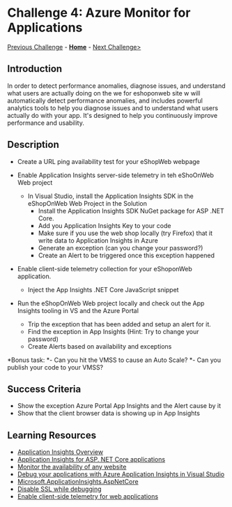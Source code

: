 # Challenge 4: Azure Monitor for Applications

[Previous Challenge](./03-Azure-Monitor-For-Virtual-Machines.md) - **[Home](../README.md)** - [Next Challenge>](./05-Azure-Monitor-For-Containers.md)

## Introduction

In order to detect performance anomalies, diagnose issues, and understand what users are actually doing on the we for eshoponweb site w will automatically detect performance anomalies, and includes powerful analytics tools to help you diagnose issues and to understand what users actually do with your app. It's designed to help you continuously improve performance and usability.

## Description

- Create a URL ping availability test for your eShopWeb webpage

- Enable Application Insights server-side telemetry in teh eShoOnWeb Web project
  - In Visual Studio, install the Application Insights SDK in the eShopOnWeb Web Project in the Solution
	- Install the Application Insights SDK NuGet package for ASP .NET Core. 
	- Add you Application Insights Key to your code
	- Make sure if you use the web shop locally (try Firefox) that it write data to Application Insights in Azure
	- Generate an exception (can you change your password?)
	- Create an Alert to be triggered once this exception happened
	
- Enable client-side telemetry collection for your eShoponWeb application.
	- Inject the App Insights .NET Core JavaScript snippet
	
- Run the eShopOnWeb  Web project locally and check out the App Insights tooling in VS and the Azure Portal
  - Trip the exception that has been added and setup an alert for it.
  - Find the exception in App Insights (Hint: Try to change your password)
  - Create Alerts based on availability and exceptions

*Bonus task:
*- Can you hit the VMSS to cause an Auto Scale?
*- Can you publish your code to your VMSS?

## Success Criteria

- Show the exception Azure Portal App Insights and the Alert cause by it
- Show that the client browser data is showing up in App Insights 

## Learning Resources

- [Application Insights Overview](https://docs.microsoft.com/en-us/azure/azure-monitor/app/app-insights-overview)
- [Application Insights for ASP. NET Core applications](https://docs.microsoft.com/en-us/azure/azure-monitor/app/asp-net-core#enable-application-insights-server-side-telemetry-no-visual-studio)
- [Monitor the availability of any website](https://docs.microsoft.com/en-us/azure/azure-monitor/app/monitor-web-app-availability)
- [Debug your applications with Azure Application Insights in Visual Studio](https://docs.microsoft.com/en-us/azure/azure-monitor/app/visual-studio)
- [Microsoft.ApplicationInsights.AspNetCore](https://www.nuget.org/packages/Microsoft.ApplicationInsights.AspNetCore)
- [Disable SSL while debugging](https://codetolive.in/ide/how-to-disable-https-or-ssl-in-visual-studio-2019-for-web-project/)
- [Enable client-side telemetry for web applications](https://docs.microsoft.com/en-us/azure/azure-monitor/app/asp-net-core#enable-client-side-telemetry-for-web-applications)  
